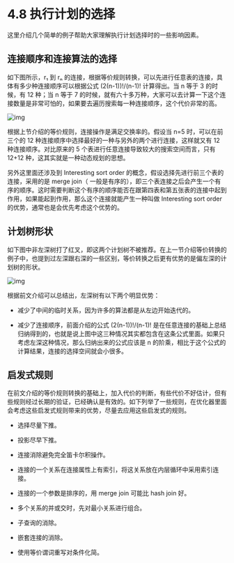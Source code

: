 # 4.8 执行计划的选择

这里介绍几个简单的例子帮助大家理解执行计划选择时的一些影响因素。

## 连接顺序和连接算法的选择

如下图所示，r₁ 到 rₙ 的连接，根据等价规则转换，可以先进行任意表的连接，具体有多少种连接顺序可以根据公式 (2(n-1))!/(n-1)! 计算得出。当 n 等于 3 的时候，有 12 种；当 n 等于 7 的时候，就有六十多万种，大家可以去计算一下这个连接数量是非常可怕的，如果要去遍历搜索每一种连接顺序，这个代价非常的高。

![img](https://obbusiness-private.oss-cn-shanghai.aliyuncs.com/doc/img/kernel-quickstart/V1.0.0/zh-CN/4.sql-engine/10.choice-execution-plan-01.png)

根据上节介绍的等价规则，连接操作是满足交换率的。假设当 n=5 时，可以在前三个的 12 种连接顺序中选择最好的一种与另外的两个进行连接，这样就又有 12 种连接顺序。对比原来的 5 个表进行任意连接导致较大的搜索空间而言，只有 12+12 种，这其实就是一种动态规划的思想。

另外这里面还涉及到 Interesting sort order 的概念，假设选择先进行前三个表的连接，采用的是 merge join（ 一般是有序的），即三个表连接之后会产生一个有序的顺序。这时需要判断这个有序的顺序能否在跟第四表和第五张表的连接中起到作用，如果能起到作用，那么这个连接就能产生一种叫做 Interesting sort order 的优势，通常也是会优先考虑这个优势的。

## 计划树形状

如下图中非左深树打了红叉，即这两个计划树不被推荐。在上一节介绍等价转换的例子中，也提到过左深跟右深的一些区别，等价转换之后更有优势的是偏左深的计划树的形状。

![img](https://obbusiness-private.oss-cn-shanghai.aliyuncs.com/doc/img/kernel-quickstart/V1.0.0/zh-CN/4.sql-engine/10.choice-execution-plan-02.png)

根据前文介绍可以总结出，左深树有以下两个明显优势：

- 减少了中间的临时关系，因为许多的算法都是从左边开始迭代的。

- 减少了连接顺序，前面介绍的公式 (2(n-1))!/(n-1)! 是在任意连接的基础上总结归纳得到的，也就是说上图中这三种情况其实都包含在这条公式里面。如果只考虑左深这种情况，那么归纳出来的公式应该是 n 的阶乘，相比于这个公式的计算结果，连接的选择空间就会小很多。

## 启发式规则

在前文介绍的等价规则转换的基础上，加入代价的判断，有些代价不好估计，但有些规则经过长期的验证，已经确认是有效的。如下列举了一些规则，在优化器里面会考虑这些启发式规则带来的优势，尽量去应用这些启发式的规则。

- 选择尽量下推。

- 投影尽早下推。

- 连接消除避免完全笛卡尔积操作。

- 连接的一个关系在连接属性上有索引，将这关系放在内层循环中采用索引连接。

- 连接的一个参数是排序的，用 merge join 可能比 hash join 好。

- 多个关系的并或交时，先对最小关系进行组合。

- 子查询的消除。

- 嵌套连接的消除。

- 使用等价谓词重写对条件化简。
